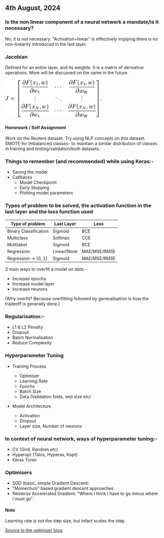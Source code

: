 ## 4th August, 2024

### Is the non linear component of a neural network a mandate/is it necessary?

No, it is not necessary. "Activation=linear" is effectively implying there is no non-linearity introduced in the last layer.

### Jacobian

Defined for an entire layer, and its weights. It is a matrix of derivative operations. More will be discussed on the same in the future.

<img src='./sources/jacobian-in-nn.png' alt='Jacobian matrix in ANN weight updation'/>

#### Homework / Self Assignment

Work on the Reuters dataset.
Try using NLP concepts on this dataset.
SMOTE for Imbalanced classes- to maintain a similar distribution of classes in training and testing/validation/both datasets.

### Things to remember (and recommended) while using Keras:-

- Saving the model
- Callbacks
  - Model Checkpoint
  - Early Stopping
  - Plotting model parameters

### Types of problem to be solved, the activation function in the last layer and the loss function used

| Type of problem       | Last Layer  | Loss         |
| --------------------- | ----------- | ------------ |
| Binary Classification | Sigmoid     | BCE          |
| Multiclass            | Softmax     | CCE          |
| Multilabel            | Sigmoid     | BCE          |
| Regression            | Linear/None | MAE/MSE/RMSE |
| Regression -> [0, 1]  | Sigmoid     | MAE/MSE/RMSE |

3 main ways to overfit a model on data:-

- Increase epochs
- Increase model layer
- Increase neurons

(Why overfit? Because overfitting followed by generalisation is how the tradeoff is generally done.)

### Regularisation:-

- L1 & L2 Penalty
- Dropout
- Batch Normalisation
- Reduce Complexity

### Hyperparameter Tuning

- Training Process

  - Optimiser
  - Learning Rate
  - Epochs
  - Batch Size
  - Data (Validation folds, test size etc)

- Model Architecture
  - Activation
  - Dropout
  - Layer size, Number of neurons

### In context of neural network, ways of hyperparameter tuning:-

- CV (Grid, Random etc)
- Hyperopt (Talos, Hyperas, Kopt)
- Keras Tuner

### Optimisers

- SGD (basic, simple Gradient Descent)
- "Momentum" based gradient descent approaches
- Nesterov Accelerated Gradient: "Where I think I have to go minus where I must go"

#### Note

Learning rate is not the step size, but infact scales the step.

[Source to the optimiser blog](https://www.ruder.io/optimizing-gradient-descent/#momentum)
